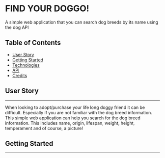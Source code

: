 # **FIND YOUR DOGGO!**

A simple web application that you can search dog breeds by its name using the dog API

## Table of Contents

- [User Story](#user-story)
- [Getting Started](#getting-started)
- [Technologies](#technologies)
- [API](#API)
- [Credits](#credits)

## User Story

---

When looking to adopt/purchase your life long doggy friend it can be difficult. Especially if you are not familiar with the dog breed information. This simple web application can help you search for the dog breed information. This includes name, origin, lifespan, weight, height, temperament and of course, a picture!

## Getting Started

---
